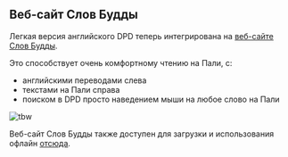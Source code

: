 ## Веб-сайт Слов Будды

Легкая версия английского DPD теперь интегрирована на [веб-сайте Слов Будды](https://thebuddhaswords.net/home/index.html).

Это способствует очень комфортному чтению на Пали, с:

- английскими переводами слева
- текстами на Пали справа
- поиском в DPD просто наведением мыши на любое слово на Пали

![tbw](pics/tbw/tbw.png)

Веб-сайт Слов Будды также доступен для загрузки и использования офлайн [отсюда](https://drive.google.com/drive/folders/1HawM4A_Ns37VGpHgH4YFpkkJpjtpNLEw).